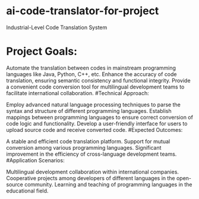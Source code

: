 # ai-code-translator-for-project
Industrial-Level Code Translation System

#  Project Goals:

Automate the translation between codes in mainstream programming languages like Java, Python, C++, etc.
Enhance the accuracy of code translation, ensuring semantic consistency and functional integrity.
Provide a convenient code conversion tool for multilingual development teams to facilitate international collaboration.
#Technical Approach:

Employ advanced natural language processing techniques to parse the syntax and structure of different programming languages.
Establish mappings between programming languages to ensure correct conversion of code logic and functionality.
Develop a user-friendly interface for users to upload source code and receive converted code.
#Expected Outcomes:

A stable and efficient code translation platform.
Support for mutual conversion among various programming languages.
Significant improvement in the efficiency of cross-language development teams.
#Application Scenarios:

Multilingual development collaboration within international companies.
Cooperative projects among developers of different languages in the open-source community.
Learning and teaching of programming languages in the educational field.
